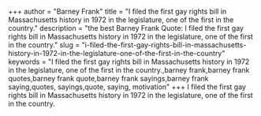 +++
author = "Barney Frank"
title = "I filed the first gay rights bill in Massachusetts history in 1972 in the legislature, one of the first in the country."
description = "the best Barney Frank Quote: I filed the first gay rights bill in Massachusetts history in 1972 in the legislature, one of the first in the country."
slug = "i-filed-the-first-gay-rights-bill-in-massachusetts-history-in-1972-in-the-legislature-one-of-the-first-in-the-country"
keywords = "I filed the first gay rights bill in Massachusetts history in 1972 in the legislature, one of the first in the country.,barney frank,barney frank quotes,barney frank quote,barney frank sayings,barney frank saying,quotes, sayings,quote, saying, motivation"
+++
I filed the first gay rights bill in Massachusetts history in 1972 in the legislature, one of the first in the country.
